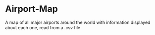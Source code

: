 # Airport-Map
A map of all major airports around the world with information displayed about each one, read from a .csv file
